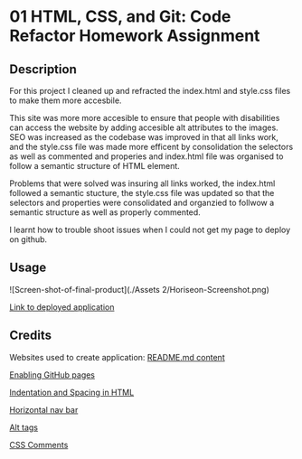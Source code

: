 # 01 HTML, CSS, and Git: Code Refactor Homework Assignment
## Description

For this project I cleaned up and refracted the index.html and style.css files to make them more accesbile. 

This site was more more accesible to ensure that people with disabilities can access the website by adding accesible alt attributes to the images. SEO was increased as the codebase was improved in that all links work, and the style.css file was made more efficent by consolidation the selectors as well as commented and properies and index.html file was organised to follow a semantic structure of HTML element. 

Problems that were solved was insuring all links worked, the index.html followed a semantic stucture, the style.css file was updated so that the selectors and properties were consolidated and organzied to follwow a semantic structure as well as properly commented.

 I learnt how to trouble shoot issues when I could not get my page to deploy on github. 

## Usage
 
![Screen-shot-of-final-product](./Assets 2/Horiseon-Screenshot.png)

[Link to deployed application](https://harmane4.github.io/homework-1/ )

## Credits
Websites used to create application: 
[README.md content](https://coding-boot-camp.github.io/full-stack/github/professional-readme-guide )
 
[Enabling GitHub pages](https://youtu.be/P4Mu1t5rIXg )

[Indentation and Spacing in HTML](https://courses.cs.washington.edu/courses/cse154/17au/styleguide/html-css/spacing-indentation-html.html#:~:text=Spacing%20and%20indentation%20should%20be,inside%20of%20its%20parent%20tag.)

[Horizontal nav bar](https://www.w3schools.com/css/css_navbar_horizontal.asp)

[Alt tags](https://webaim.org/techniques/alttext/)

[CSS Comments](https://sparkbox.com/foundry/lets_write_beautiful_css_comments)

